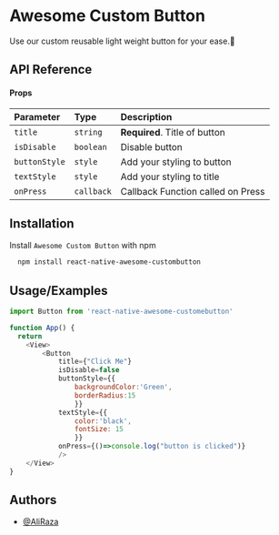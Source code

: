 
# Awesome Custom Button

Use our custom reusable light weight button for your ease.🙌


## API Reference

#### Props


| Parameter | Type     | Description                |
| :-------- | :------- | :------------------------- |
| `title` | `string` | **Required**. Title of button |
| `isDisable` | `boolean` | Disable button |
| `buttonStyle` | `style` | Add your styling to button |
| `textStyle` | `style` | Add your styling to title |
| `onPress` | `callback` | Callback Function called on Press |




## Installation

Install `Awesome Custom Button` with npm

```bash
  npm install react-native-awesome-custombutton
```
    
## Usage/Examples

```javascript
import Button from 'react-native-awesome-customebutton'

function App() {
  return 
    <View>
        <Button
            title={"Click Me"}
            isDisable=false
            buttonStyle={{
                backgroundColor:'Green',
                borderRadius:15
                }}
            textStyle={{
                color:'black',
                fontSize: 15
                }}
            onPress={()=>console.log("button is clicked")}
            />
    </View>
}
```


## Authors

- [@AliRaza](https://github.com/Ali-Rzaa)

